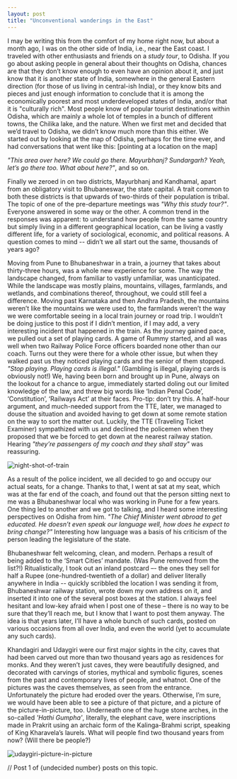 ```yaml
---
layout: post
title: "Unconventional wanderings in the East"
---
```


I may be writing this from the comfort of my home right now, but about a month ago,
I was on the other side of India, i.e., near the East coast. I traveled with other 
enthusiasts and friends on a _study tour_, to Odisha. If you go about asking people in general
about their thoughts on Odisha, chances are that they don’t know enough to even have
an opinion about it, and just know that it is another state of India, somewhere in
the general Eastern direction (for those of us living in central-ish India), or they
know bits and pieces and just enough information to conclude that it is among the
economically poorest and most underdeveloped states of India, and/or that it is
"culturally rich". Most people know of popular tourist destinations within Odisha,
which are mainly a whole lot of temples in a bunch of different towns, the Chilika
lake, and the nature. When we first met and decided that we’d travel to Odisha, we
didn’t know much more than this either. We started out by looking at the map of Odisha,
perhaps for the time ever, and had conversations that went like this: [pointing at a
location on the map] 

_"This area over here? We could go there. Mayurbhanj? Sundargarh?
Yeah, let’s go there too. What about here?"_, and so on. 

Finally we zeroed in on two
districts, Mayurbhanj and Kandhamal, apart from an obligatory visit to Bhubaneswar,
the state capital. A trait common to both these districts is that upwards of two-thirds
of their population is tribal. The topic of one of the pre-departure meetings was
_"Why this study tour?"_. Everyone answered in some way or the other. A common trend
in the responses was apparent: to understand how people from the same country but
simply living in a different geographical location, can be living a vastly different
life, for a variety of sociological, economic, and political reasons. A question comes
to mind -- didn’t we all start out the same, thousands of years ago?

Moving from Pune to Bhubaneshwar in a train, a journey that takes about thirty-three hours,
was a whole new experience for some. The way the landscape changed, from familiar to vastly
unfamiliar, was unanticipated. While the landscape was mostly plains, mountains, villages,
farmlands, and wetlands, and combinations thereof, throughout, we could still feel a difference.
Moving past Karnataka and then Andhra Pradesh, the mountains weren’t like the mountains we were
used to, the farmlands weren’t the way we were comfortable seeing in a local train journey or road
trip. I wouldn’t be doing justice to this post if I didn’t mention, if I may add, a very interesting
incident that happened in the train. As the journey gained pace, we pulled out a set of playing
cards. A game of Rummy started, and all was well when two Railway Police Force officers boarded
none other than our coach. Turns out they were there for a whole other issue, but when they walked
past us they noticed playing cards and the senior of them stopped.
_"Stop playing. Playing cards is illegal."_ (Gambling is illegal, playing cards is obviously not!)
We, having been born and brought up in Pune, always on the lookout for a chance to argue, immediately
started doling out our limited knowledge of the law, and threw big words like ‘Indian Penal Code’,
‘Constitution’, ‘Railways Act’ at their faces. Pro-tip: don’t try this. A half-hour argument, and
much-needed support from the TTE, later, we managed to douse the situation and avoided having to get
down at some remote station on the way to sort the matter out. Luckily, the TTE (Traveling Ticket Examiner)
sympathized with us and declined the policemen when they proposed that we be forced to get down at the
nearest railway station. Hearing _"they’re passengers of my coach and they shall stay"_ was reassuring.

![night-shot-of-train](http://i.imgur.com/xCORUF2.jpg)

As a result of the police incident, we all decided to go and occupy our actual seats, for a change.
Thanks to that, I went at sat at my seat, which was at the far end of the coach, and found out that
the person sitting next to me was a Bhubaneshwar local who was working in Pune for a few years. One
thing led to another and we got to talking, and I heard some interesting perspectives on Odisha from
him. _"The Chief Minister went abroad to get educated. He doesn’t even speak our language well, how does
he expect to bring change?"_ Interesting how language was a basis of his criticism of the person leading
the legislature of the state.


Bhubaneshwar felt welcoming, clean, and modern. Perhaps a result of being added to the ‘Smart Cities’
mandate. (Was Pune removed from the list?!) Ritualistically, I took out an inland postcard –- the ones they
sell for half a Rupee (one-hundred-twentieth of a dollar) and deliver literally anywhere in India -- quickly
scribbled the location I was sending it from, Bhubaneshwar railway station, wrote down my own address on it,
and inserted it into one of the several post boxes at the station. I always feel hesitant and low-key afraid
when I post one of these – there is no way to be sure that they’ll reach me, but I know that I want to post
them anyway. The idea is that years later, I’ll have a whole bunch of such cards, posted on various occasions
from all over India, and even the world (yet to accumulate any such cards).

Khandagiri and Udaygiri were our first major sights in the city, caves that had been carved out more than two
thousand years ago as residences for monks. And they weren’t just caves, they were beautifully designed, and
decorated with carvings of stories, mythical and symbolic figures, scenes from the past and contemporary lives
of people, and whatnot. One of the pictures was the caves themselves, as seen from the entrance. Unfortunately
the picture had eroded over the years. Otherwise, I’m sure, we would have been able to see a picture of that
picture, and a picture of the picture-in-picture, too. Underneath one of the huge stone arches, in the so-called
_'Hathi Gumpha'_, literally, the elephant cave, were inscriptions made in Prakrit using an archaic form of the
Kalinga-Brahmi script, speaking of King Kharavela’s laurels. What will people find two thousand years from now?
(Will there be people?)

![udaygiri-picture-in-picture](http://i.imgur.com/w9qhGT4.jpg)

// Post 1 of {undecided number} posts on this topic.
